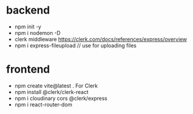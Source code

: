# backend

- npm init -y
- npm i nodemon -D
- clerk middleware https://clerk.com/docs/references/express/overview
- npm i express-fileupload // use for uploading files

# frontend

- npm create vite@latest .
  For Clerk
- npm install @clerk/clerk-react
- npm i cloudinary cors @clerk/express
- npm i react-router-dom
